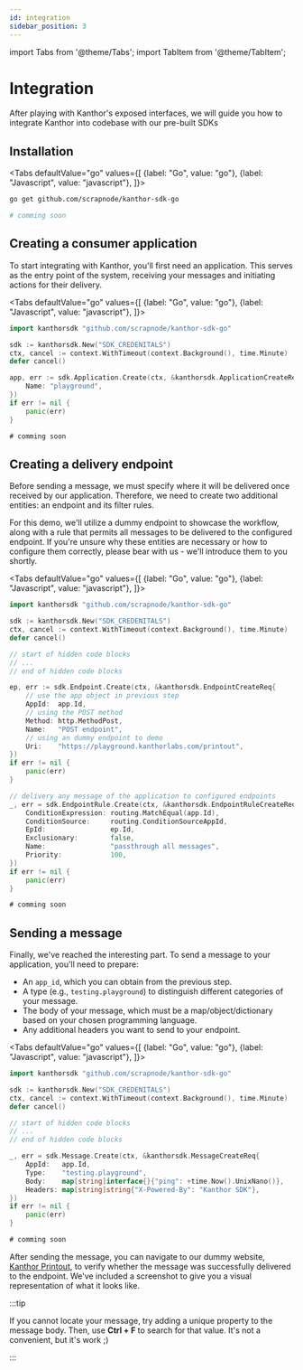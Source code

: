 ```yaml
---
id: integration
sidebar_position: 3
---
```


import Tabs from '@theme/Tabs';
import TabItem from '@theme/TabItem';

# Integration

After playing with Kanthor's exposed interfaces, we will guide you how to integrate Kanthor into codebase with our pre-built SDKs

## Installation

<Tabs
defaultValue="go"
values={[
{label: "Go", value: "go"},
{label: "Javascript", value: "javascript"},
]}>
<TabItem value="go">

```bash
go get github.com/scrapnode/kanthor-sdk-go
```

</TabItem>

<TabItem value="javascript">

```bash
# comming soon
```

</TabItem>

</Tabs>

## Creating a consumer application

To start integrating with Kanthor, you'll first need an application. This serves as the entry point of the system, receiving your messages and initiating actions for their delivery.

<Tabs
defaultValue="go"
values={[
{label: "Go", value: "go"},
{label: "Javascript", value: "javascript"},
]}>
<TabItem value="go">

```go
import kanthorsdk "github.com/scrapnode/kanthor-sdk-go"

sdk := kanthorsdk.New("SDK_CREDENITALS")
ctx, cancel := context.WithTimeout(context.Background(), time.Minute)
defer cancel()

app, err := sdk.Application.Create(ctx, &kanthorsdk.ApplicationCreateReq{
    Name: "playground",
})
if err != nil {
    panic(err)
}
```

</TabItem>

<TabItem value="javascript">

```javascript
# comming soon
```

</TabItem>

</Tabs>

## Creating a delivery endpoint

Before sending a message, we must specify where it will be delivered once received by our application. Therefore, we need to create two additional entities: an endpoint and its filter rules.

For this demo, we'll utilize a dummy endpoint to showcase the workflow, along with a rule that permits all messages to be delivered to the configured endpoint. If you're unsure why these entities are necessary or how to configure them correctly, please bear with us - we'll introduce them to you shortly.

<Tabs
defaultValue="go"
values={[
{label: "Go", value: "go"},
{label: "Javascript", value: "javascript"},
]}>
<TabItem value="go">

```go
import kanthorsdk "github.com/scrapnode/kanthor-sdk-go"

sdk := kanthorsdk.New("SDK_CREDENITALS")
ctx, cancel := context.WithTimeout(context.Background(), time.Minute)
defer cancel()

// start of hidden code blocks
// ...
// end of hidden code blocks

ep, err := sdk.Endpoint.Create(ctx, &kanthorsdk.EndpointCreateReq{
    // use the app object in previous step
    AppId:  app.Id,
    // using the POST method
    Method: http.MethodPost,
    Name:   "POST endpoint",
    // using an dummy endpoint to demo
    Uri:    "https://playground.kanthorlabs.com/printout",
})
if err != nil {
    panic(err)
}

// delivery any message of the application to configured endpoints
_, err = sdk.EndpointRule.Create(ctx, &kanthorsdk.EndpointRuleCreateReq{
    ConditionExpression: routing.MatchEqual(app.Id),
    ConditionSource:     routing.ConditionSourceAppId,
    EpId:                ep.Id,
    Exclusionary:        false,
    Name:                "passthrough all messages",
    Priority:            100,
})
if err != nil {
    panic(err)
}
```

</TabItem>

<TabItem value="javascript">

```javascript
# comming soon
```

</TabItem>

</Tabs>

## Sending a message

Finally, we've reached the interesting part. To send a message to your application, you'll need to prepare:

- An `app_id`, which you can obtain from the previous step.
- A type (e.g., `testing.playground`) to distinguish different categories of your message.
- The body of your message, which must be a map/object/dictionary based on your chosen programming language.
- Any additional headers you want to send to your endpoint.

<Tabs
defaultValue="go"
values={[
{label: "Go", value: "go"},
{label: "Javascript", value: "javascript"},
]}>
<TabItem value="go">

```go
import kanthorsdk "github.com/scrapnode/kanthor-sdk-go"

sdk := kanthorsdk.New("SDK_CREDENITALS")
ctx, cancel := context.WithTimeout(context.Background(), time.Minute)
defer cancel()

// start of hidden code blocks
// ...
// end of hidden code blocks

_, err = sdk.Message.Create(ctx, &kanthorsdk.MessageCreateReq{
    AppId:   app.Id,
    Type:    "testing.playground",
    Body:    map[string]interface{}{"ping": +time.Now().UnixNano()},
    Headers: map[string]string{"X-Powered-By": "Kanthor SDK"},
})
if err != nil {
    panic(err)
}
```

</TabItem>

<TabItem value="javascript">

```javascript
# comming soon
```

</TabItem>

</Tabs>

After sending the message, you can navigate to our dummy website, [Kanthor Printout](https://playground.kanthorlabs.com/printout), to verify whether the message was successfully delivered to the endpoint. We've included a screenshot to give you a visual representation of what it looks like.

:::tip

If you cannot locate your message, try adding a unique property to the message body. Then, use **Ctrl + F** to search for that value. It's not a convenient, but it's work ;)

:::
